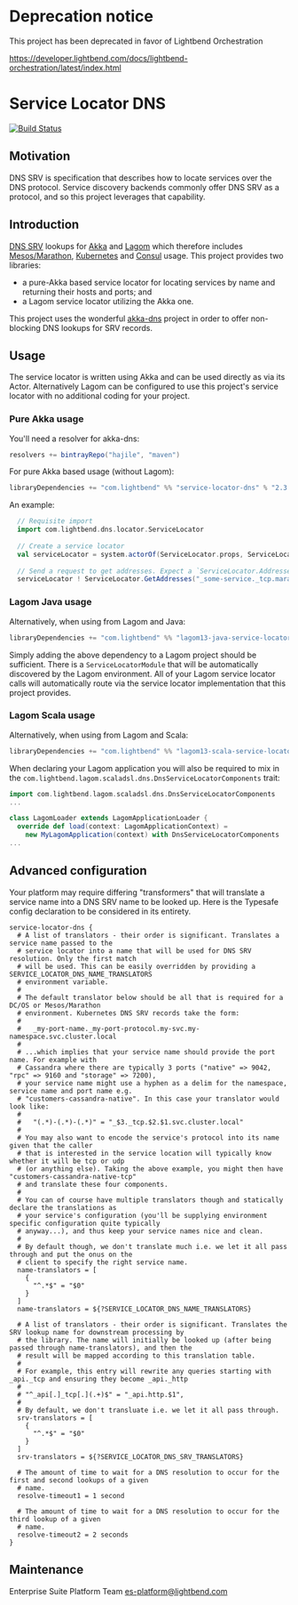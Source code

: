 # Deprecation notice

This project has been deprecated in favor of Lightbend Orchestration

https://developer.lightbend.com/docs/lightbend-orchestration/latest/index.html


# Service Locator DNS

[![Build Status](https://api.travis-ci.org/lightbend/service-locator-dns.png?branch=master)](https://travis-ci.org/lightbend/service-locator-dns)

## Motivation

DNS SRV is specification that describes how to locate services over the DNS protocol. Service discovery backends commonly offer DNS SRV as a protocol, and so this project leverages that capability.

## Introduction

[DNS SRV](https://tools.ietf.org/html/rfc2782) lookups for [Akka](http://akka.io/) and [Lagom](http://www.lagomframework.com/) which therefore includes [Mesos/Marathon](https://mesosphere.github.io/marathon/), [Kubernetes](http://kubernetes.io/) and [Consul](https://www.consul.io/) usage. This project provides two libraries:

* a pure-Akka based service locator for locating services by name and returning their hosts and ports; and
* a Lagom service locator utilizing the Akka one.

This project uses the wonderful [akka-dns](https://github.com/ilya-epifanov/akka-dns) project in order to offer non-blocking DNS lookups for SRV records.

## Usage

The service locator is written using Akka and can be used directly as via its Actor. Alternatively Lagom can be configured to use this project's service locator with no additional coding for your project.

### Pure Akka usage

You'll need a resolver for akka-dns:

```scala
resolvers += bintrayRepo("hajile", "maven")
```

For pure Akka based usage (without Lagom):

```scala
libraryDependencies += "com.lightbend" %% "service-locator-dns" % "2.3.0"
```

An example:

```scala
  // Requisite import
  import com.lightbend.dns.locator.ServiceLocator
  
  // Create a service locator
  val serviceLocator = system.actorOf(ServiceLocator.props, ServiceLocator.Name)
  
  // Send a request to get addresses. Expect a `ServiceLocator.Addresses` reply.
  serviceLocator ! ServiceLocator.GetAddresses("_some-service._tcp.marathon.mesos")
```

### Lagom Java usage

Alternatively, when using from Lagom and Java:

```scala
libraryDependencies += "com.lightbend" %% "lagom13-java-service-locator-dns" % "2.3.0"
```

Simply adding the above dependency to a Lagom project should be sufficient. There is a `ServiceLocatorModule` that will be automatically discovered by the Lagom environment. All of your Lagom service locator calls will automatically route via the service locator implementation that this project provides.

### Lagom Scala usage

Alternatively, when using from Lagom and Scala:

```scala
libraryDependencies += "com.lightbend" %% "lagom13-scala-service-locator-dns" % "2.3.0"
```

When declaring your Lagom application you will also be required to mix in the `com.lightbend.lagom.scaladsl.dns.DnsServiceLocatorComponents` trait:

```scala
import com.lightbend.lagom.scaladsl.dns.DnsServiceLocatorComponents  
...

class LagomLoader extends LagomApplicationLoader {
  override def load(context: LagomApplicationContext) = 
    new MyLagomApplication(context) with DnsServiceLocatorComponents
...
```

## Advanced configuration

Your platform may require differing "transformers" that will translate a service name
into a DNS SRV name to be looked up. Here is the Typesafe config declaration to be 
considered in its entirety.

```
service-locator-dns {
  # A list of translators - their order is significant. Translates a service name passed to the
  # service locator into a name that will be used for DNS SRV resolution. Only the first match
  # will be used. This can be easily overridden by providing a SERVICE_LOCATOR_DNS_NAME_TRANSLATORS
  # environment variable.
  #
  # The default translator below should be all that is required for a DC/OS or Mesos/Marathon
  # environment. Kubernetes DNS SRV records take the form:
  #
  #   _my-port-name._my-port-protocol.my-svc.my-namespace.svc.cluster.local
  #
  # ...which implies that your service name should provide the port name. For example with
  # Cassandra where there are typically 3 ports ("native" => 9042, "rpc" => 9160 and "storage" => 7200),
  # your service name might use a hyphen as a delim for the namespace, service name and port name e.g.
  # "customers-cassandra-native". In this case your translator would look like:
  #
  #   "(.*)-(.*)-(.*)" = "_$3._tcp.$2.$1.svc.cluster.local"
  #
  # You may also want to encode the service's protocol into its name given that the caller
  # that is interested in the service location will typically know whether it will be tcp or udp
  # (or anything else). Taking the above example, you might then have "customers-cassandra-native-tcp"
  # and translate these four components.
  #
  # You can of course have multiple translators though and statically declare the translations as
  # your service's configuration (you'll be supplying environment specific configuration quite typically
  # anyway...), and thus keep your service names nice and clean.
  #
  # By default though, we don't translate much i.e. we let it all pass through and put the onus on the
  # client to specify the right service name.
  name-translators = [
    {
      "^.*$" = "$0"
    }
  ]
  name-translators = ${?SERVICE_LOCATOR_DNS_NAME_TRANSLATORS}

  # A list of translators - their order is significant. Translates the SRV lookup name for downstream processing by
  # the library. The name will initially be looked up (after being passed through name-translators), and then the
  # result will be mapped according to this translation table.
  #
  # For example, this entry will rewrite any queries starting with _api._tcp and ensuring they become _api._http
  #
  # "^_api[.]_tcp[.](.+)$" = "_api.http.$1",
  #
  # By default, we don't transluate i.e. we let it all pass through.
  srv-translators = [
    {
      "^.*$" = "$0"
    }
  ]
  srv-translators = ${?SERVICE_LOCATOR_DNS_SRV_TRANSLATORS}

  # The amount of time to wait for a DNS resolution to occur for the first and second lookups of a given
  # name.
  resolve-timeout1 = 1 second

  # The amount of time to wait for a DNS resolution to occur for the third lookup of a given
  # name.
  resolve-timeout2 = 2 seconds
}
```

## Maintenance

Enterprise Suite Platform Team <es-platform@lightbend.com>
